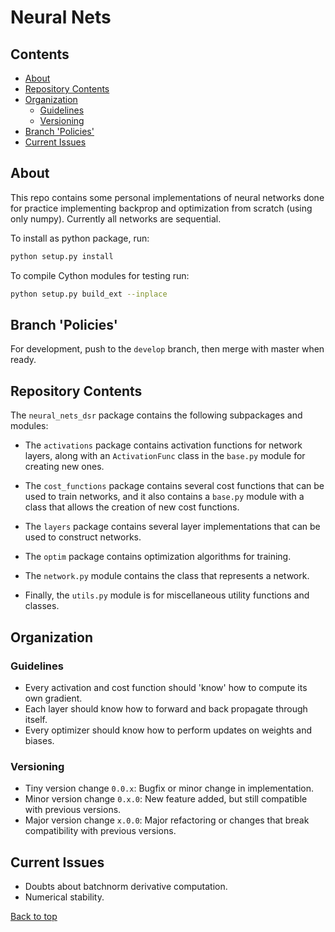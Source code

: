 # Neural Nets

## Contents
* [About](#about)
* [Repository Contents](#repository-contents)
* [Organization](#organization)
  * [Guidelines](#guidelines)
  * [Versioning](#versioning)
* [Branch 'Policies'](#branch-policies)
* [Current Issues](#current-issues)

## About
This repo contains some personal implementations of neural networks done for
practice implementing backprop and optimization from scratch (using only numpy).
Currently all networks are sequential.

To install as python package, run:
```bash
python setup.py install
```

To compile Cython modules for testing run:
```bash
python setup.py build_ext --inplace
```

## Branch 'Policies'
For development, push to the `develop` branch, then merge with master when ready.

## Repository Contents
The `neural_nets_dsr` package contains the following subpackages and modules:
- The `activations` package contains activation functions for network layers, along
  with an `ActivationFunc` class in the `base.py` module for creating new ones.

- The `cost_functions` package contains several cost functions that can be used
  to train networks, and it also contains a `base.py` module with a class that allows
  the creation of new cost functions.
 
- The `layers` package contains several layer implementations that can be used to
  construct networks.

- The `optim` package contains optimization algorithms for training.

- The `network.py` module contains the class that represents a network.

- Finally, the `utils.py` module is for miscellaneous utility functions and
  classes.

## Organization

### Guidelines
- Every activation and cost function should 'know' how to compute its own gradient.
- Each layer should know how to forward and back propagate through itself.
- Every optimizer should know how to perform updates on weights and biases.

### Versioning
- Tiny version change `0.0.x`: Bugfix or minor change in implementation.
- Minor version change `0.x.0`: New feature added, but still compatible with
  previous versions.
- Major version change `x.0.0`: Major refactoring or changes that break compatibility with
  previous versions.


## Current Issues
- Doubts about batchnorm derivative computation.
- Numerical stability.

[Back to top](#neural-nets)